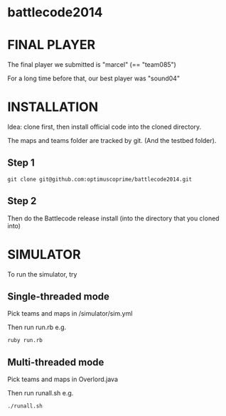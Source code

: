 battlecode2014
==============

FINAL PLAYER
============

The final player we submitted is "marcel" (== "team085")

For a long time before that, our best player was "sound04"

INSTALLATION
============

Idea: clone first, then install official code into the cloned directory.

The maps and teams folder are tracked by git. (And the testbed folder).

Step 1
------

```
git clone git@github.com:optimuscoprime/battlecode2014.git
```

Step 2
------

Then do the Battlecode release install (into the directory that you cloned into)

SIMULATOR
=========

To run the simulator, try

Single-threaded mode
--------------------

Pick teams and maps in /simulator/sim.yml

Then run run.rb e.g.

```
ruby run.rb
```

Multi-threaded mode
-------------------

Pick teams and maps in Overlord.java

Then run runall.sh e.g.

```
./runall.sh
```
